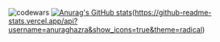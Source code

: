 ![codewars](https://www.codewars.com/users/theohrd/badges/large)
[![Anurag's GitHub stats](https://github-readme-stats.vercel.app/api?username=theo-hrd)](https://github.com/anuraghazra/github-readme-stats)(https://github-readme-stats.vercel.app/api?username=anuraghazra&show_icons=true&theme=radical)
